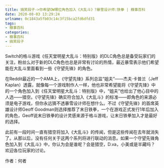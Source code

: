 ```yaml
---
title: 搞笑段子->你希望OW哪位角色加入《大乱斗》?暴雪设计师:铁拳 | 糗事百科
date: 2020-08-03 13:29:24
urlname: 0c1843a5fb03c14c3f15bca2fd6dfd31
tags: 
- 糗事百科
categories:
- 糗事百科
- 搞笑段子
---
```

Switch的格斗游戏《任天堂明星大乱斗：特别版》的DLC角色总是备受玩家们的关注，粉丝么对于新的DLC角色也总是非常有讨论的热情，最近暴雪表示他们希望能在大乱斗里面看到一些《守望先锋》的角色。

在Reddit最近的一个AMA上，《守望先锋》系列总监“姐夫”——杰夫·卡普兰（Jeff Kaplan）透露，就像每一个游戏制作人一样，他也非常希望能将《守望先锋》中的一个角色加入到《任天堂明星大乱斗：特别版》中，“姐夫”也给出了他心目中的人选——猎空。《守望先锋》确实符合加入《大乱斗》的标准——即角色的来源必须是电子游戏，但你永远猜不透暴雪设计师在想什么。不过《守望先锋》的首席英雄设计师Geoff Goodman则选择推荐了末日铁拳，一个在游戏正式发行1年后加入的角色，Geoff说末日铁拳的设计灵感来源于格斗游戏，让末日铁拳加入才是最好的选择。

此前有一段时间一直有猎空将加入《大乱斗》的传闻，但是这些传闻在去年就消失了。从那以后，没有任何关于这两个系列将进行联动的消息。如果一个守望先锋角色加入到《大乱斗》中，你认为会是谁呢？会是猎空，D.va，小美或是半藏吗？欢迎各位玩家的讨论。

作者：何者


